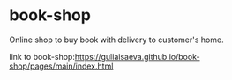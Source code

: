 # book-shop
 Online shop to buy book with delivery to customer's home.

 link to book-shop:https://guliaisaeva.github.io/book-shop/pages/main/index.html
